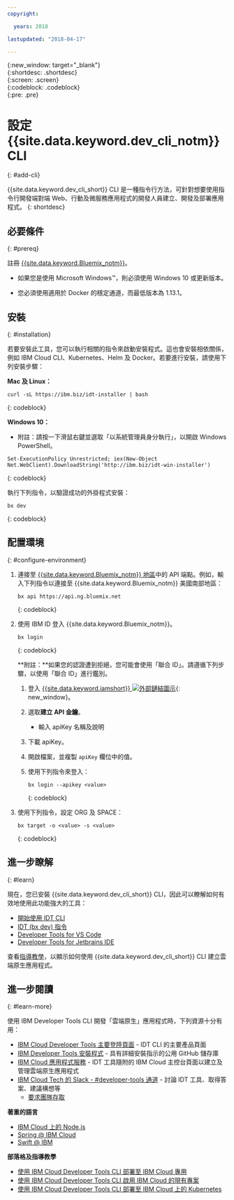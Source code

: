 ```yaml
---
copyright:

  years: 2018

lastupdated: "2018-04-17"

---
```


{:new_window: target="_blank"}  
{:shortdesc: .shortdesc}  
{:screen: .screen}  
{:codeblock: .codeblock}  
{:pre: .pre}  

# 設定 {{site.data.keyword.dev_cli_notm}} CLI
{: #add-cli}

{{site.data.keyword.dev_cli_short}} CLI 是一種指令行方法，可針對想要使用指令行開發端對端 Web、行動及微服務應用程式的開發人員建立、開發及部署應用程式。
{: shortdesc}

## 必要條件
{: #prereq}

註冊 [{{site.data.keyword.Bluemix_notm}}](https://www.bluemix.net)。

*  如果您是使用 Microsoft Windows&trade;，則必須使用 Windows 10 或更新版本。

* 您必須使用適用於 Docker 的穩定通道，而最低版本為 1.13.1。

## 安裝
{: #installation}

若要安裝此工具，您可以執行相關的指令來啟動安裝程式。這也會安裝相依關係，例如 IBM Cloud CLI、Kubernetes、Helm 及 Docker。若要進行安裝，請使用下列安裝步驟：

**Mac 及 Linux：**

```
curl -sL https://ibm.biz/idt-installer | bash
```
{: codeblock}


**Windows 10：**

* 附註：請按一下滑鼠右鍵並選取「以系統管理員身分執行」，以開啟 Windows PowerShell。

```
Set-ExecutionPolicy Unrestricted; iex(New-Object Net.WebClient).DownloadString('http://ibm.biz/idt-win-installer')
```
{: codeblock}

執行下列指令，以驗證成功的外掛程式安裝：  

```
bx dev
```
{: codeblock}

## 配置環境
{: #configure-environment}

1. 連接至 [{{site.data.keyword.Bluemix_notm}} 地區](/docs/overview/cf.html#ov_intro_reg)中的 API 端點。例如，輸入下列指令以連接至 {{site.data.keyword.Bluemix_notm}} 美國南部地區：

	```
	bx api https://api.ng.bluemix.net
	```
	{: codeblock}

2. 使用 IBM ID 登入 {{site.data.keyword.Bluemix_notm}}。

	```
	bx login
	```
	{: codeblock}

	**附註：**如果您的認證遭到拒絕，您可能會使用「聯合 ID」。請遵循下列步驟，以使用「聯合 ID」進行鑑別。

	1. 登入 [{{site.data.keyword.iamshort}} ![外部鏈結圖示](../../icons/launch-glyph.svg "外部鏈結圖示")](https://www.bluemix.net/iam/#/apikeys){: new_window}。
	2. 選取**建立 API 金鑰**。
		* 輸入 apiKey 名稱及說明
	3. 下載 apiKey。
	4. 開啟檔案，並複製 `apiKey` 欄位中的值。
	5. 使用下列指令來登入：

		```
		bx login --apikey <value>
		```
		{: codeblock}

3. 使用下列指令，設定 ORG 及 SPACE：

	```
	bx target -o <value> -s <value>
	```
	{: codeblock}

## 進一步瞭解
{: #learn}

現在，您已安裝 {{site.data.keyword.dev_cli_short}} CLI，因此可以瞭解如何有效地使用此功能強大的工具：
- [開始使用 IDT CLI](index.html)
- [IDT (bx dev) 指令](commands.html)
- [Developer Tools for VS Code](vscode.html)
- [Developer Tools for Jetbrains IDE](jetbrains.html)

查看[指導教學](/docs/apps/tutorials/tutorial_bff.html)，以顯示如何使用 {{site.data.keyword.dev_cli_short}} CLI 建立雲端原生應用程式。

## 進一步閱讀
{: #learn-more}

使用 IBM Developer Tools CLI 開發「雲端原生」應用程式時，下列資源十分有用：

- [IBM Cloud Developer Tools 主要登陸頁面](https://www.ibm.com/cloud/cli) - IDT CLI 的主要產品頁面
- [IBM Developer Tools 安裝程式](https://github.com/IBM-Bluemix/ibm-cloud-developer-tools) - 具有詳細安裝指示的公用 GitHub 儲存庫
- [IBM Cloud 應用程式服務](https://console.bluemix.net/developer/appservice) - IDT 工具隨附的 IBM Cloud 主控台頁面以建立及管理雲端原生應用程式
- [IBM Cloud Tech 的 Slack - #developer-tools 通道](https://ibm-cloud-tech.slack.com) - 討論 IDT 工具、取得答案、建議構想等
	- [要求團隊存取](https://slack-invite-ibm-cloud-tech.mybluemix.net/)

**著重的語言**

- [IBM Cloud 上的 Node.js](https://developer.ibm.com/node/cloud/)
- [Spring @ IBM Cloud](https://developer.ibm.com/java/spring/)
- [Swift @ IBM](https://developer.ibm.com/swift)

**部落格及指導教學**

- [使用 IBM Cloud Developer Tools CLI 部署至 IBM Cloud 專用](https://www.ibm.com/blogs/bluemix/2017/09/deploying-ibm-cloud-private-ibm-cloud-developer-tools-cli/)
- [使用 IBM Cloud Developer Tools CLI 啟用 IBM Cloud 的現有專案](https://www.ibm.com/blogs/bluemix/2017/09/enable-existing-projects-ibm-cloud-ibm-cloud-developer-tools-cli/)
- [使用 IBM Cloud Developer Tools CLI 部署至 IBM Cloud 上的 Kubernetes](https://www.ibm.com/blogs/bluemix/2017/09/deploying-kubernetes-ibm-cloud-ibm-cloud-developer-tools-cli/)
